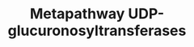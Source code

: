 ---
authors:
- Pieter Giesbertz
- MaintBot
description: ''
last-edited: 2015-01-07
organisms:
- Caenorhabditis elegans
redirect_from:
- /index.php/Pathway:WP1431
- /instance/WP1431
revision: null
schema-jsonld:
- '@context': https://schema.org/
  '@id': https://wikipathways.github.io/pathways/WP1431.html
  '@type': Dataset
  creator:
    '@type': Organization
    name: WikiPathways
  description: ''
  keywords:
  - ugt-1
  - ugt-10
  - ugt-11
  - ugt-12
  - ugt-13
  - ugt-14
  - ugt-15
  - ugt-16
  - ugt-17
  - ugt-18
  - ugt-19
  - ugt-2
  - ugt-20
  - ugt-21
  - ugt-22
  - ugt-23
  - ugt-24
  - ugt-25
  - ugt-26
  - ugt-27
  - ugt-28
  - ugt-29
  - ugt-3
  - ugt-30
  - ugt-31
  - ugt-32
  - ugt-33
  - ugt-34
  - ugt-35
  - ugt-36
  - ugt-37
  - ugt-38
  - ugt-39
  - ugt-4
  - ugt-40
  - ugt-41
  - ugt-42
  - ugt-43
  - ugt-44
  - ugt-45
  - ugt-46
  - ugt-47
  - ugt-48
  - ugt-49
  - ugt-5
  - ugt-50
  - ugt-51
  - ugt-52
  - ugt-53
  - ugt-54
  - ugt-55
  - ugt-56
  - ugt-57
  - ugt-58
  - ugt-59
  - ugt-6
  - ugt-60
  - ugt-61
  - ugt-62
  - ugt-63
  - ugt-64
  - ugt-65
  - ugt-7
  - ugt-8
  - ugt-9
  - ugtp-1
  license: CC0
  name: Metapathway UDP-glucuronosyltransferases
seo: CreativeWork
title: Metapathway UDP-glucuronosyltransferases
wpid: WP1431
---